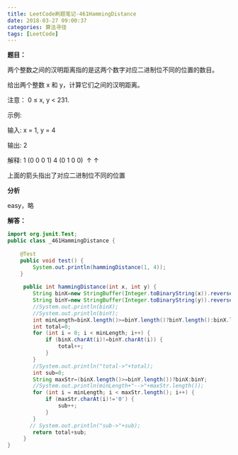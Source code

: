 ```yaml
---
title: LeetCode刷题笔记-461HammingDistance
date: 2018-03-27 09:00:37
categories: 算法寻径
tags: [LeetCode]
---
```

**题目：**

两个整数之间的汉明距离指的是这两个数字对应二进制位不同的位置的数目。

给出两个整数 x 和 y，计算它们之间的汉明距离。

注意：
0 ≤ x, y < 231.

示例:

输入: x = 1, y = 4

输出: 2

解释:
1   (0 0 0 1)
4   (0 1 0 0)
​      	 ↑     ↑

上面的箭头指出了对应二进制位不同的位置

**分析**

easy，略

**解答：**

````java
import org.junit.Test;
public class _461HammingDistance {
	
	@Test
	public void test() {
		System.out.println(hammingDistance(1, 4));
	}
	
	 public int hammingDistance(int x, int y) {
	    String binX=new StringBuffer(Integer.toBinaryString(x)).reverse().toString();
	    String binY=new StringBuffer(Integer.toBinaryString(y)).reverse().toString();
	    //System.out.println(binX);
	    //System.out.println(binY);
	    int minLength=binX.length()>=binY.length()?binY.length():binX.length();
	    int total=0;
	    for (int i = 0; i < minLength; i++) {
			if (binX.charAt(i)!=binY.charAt(i)) {
				total++;
			}
		}
	    //System.out.println("total->"+total);
	    int sub=0;
	    String maxStr=(binX.length()>=binY.length())?binX:binY;
	    //System.out.println(minLength+"-->"+maxStr.length());
	    for (int i = minLength; i < maxStr.length(); i++) {
			if (maxStr.charAt(i)!='0') {
				sub++;
			}
		}
	   // System.out.println("sub->"+sub);
	    return total+sub;
	 }
}

````

